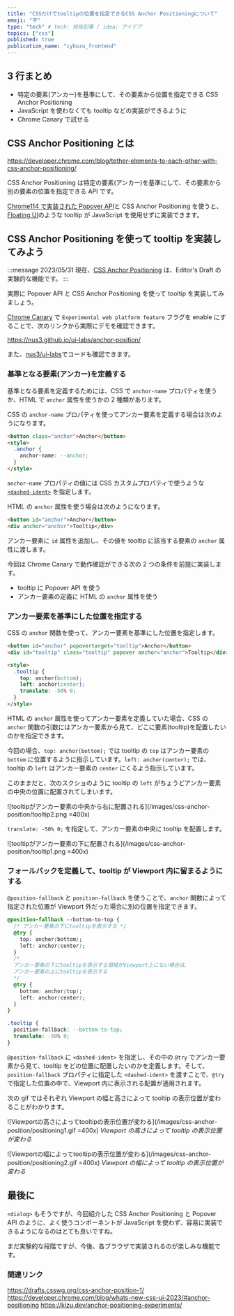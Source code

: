 ```yaml
---
title: "CSSだけでtooltipの位置を指定できるCSS Anchor Positioningについて"
emoji: "🪧"
type: "tech" # tech: 技術記事 / idea: アイデア
topics: ["css"]
published: true
publication_name: "cybozu_frontend"
---
```


## 3 行まとめ

- 特定の要素(アンカー)を基準にして、その要素から位置を指定できる CSS Anchor Positioning
- JavaScript を使わなくても tooltip などの実装ができるように
- Chrome Canary で試せる

## CSS Anchor Positioning とは

https://developer.chrome.com/blog/tether-elements-to-each-other-with-css-anchor-positioning/

CSS Anchor Positioning は特定の要素(アンカー)を基準にして、その要素から別の要素の位置を指定できる API です。

[Chrome114 で実装された Popover API](https://developer.chrome.com/blog/new-in-chrome-114)と CSS Anchor Positioning を使うと、[Floating UI](https://floating-ui.com/)のような tooltip が JavaScript を使用せずに実装できます。

## CSS Anchor Positioning を使って tooltip を実装してみよう

:::message
2023/05/31 現在、[CSS Anchor Positioning](https://drafts.csswg.org/css-anchor-position-1/) は、Editor's Draft の実験的な機能です。
:::

実際に Popover API と CSS Anchor Positioning を使って tooltip を実装してみましょう。

[Chrome Canary](https://www.google.com/intl/ja/chrome/canary/) で `Experimental web platform feature` フラグを enable にすることで、次のリンクから実際にデモを確認できます。

https://nus3.github.io/ui-labs/anchor-position/

また、[nus3/ui-labs](https://github.com/nus3/ui-labs/tree/main/src/anchor-position)でコードも確認できます。

### 基準となる要素(アンカー)を定義する

基準となる要素を定義するためには、CSS で `anchor-name` プロパティを使うか、HTML で `anchor` 属性を使うかの 2 種類があります。

CSS の `anchor-name` プロパティを使ってアンカー要素を定義する場合は次のようになります。

```html
<button class="anchor">Anchor</button>
<style>
  .anchor {
    anchor-name: --anchor;
  }
</style>
```

`anchor-name` プロパティの値には CSS カスタムプロパティで使うような [`<dashed-ident>`](https://developer.mozilla.org/en-US/docs/Web/CSS/dashed-ident) を指定します。

HTML の `anchor` 属性を使う場合は次のようになります。

```html
<button id="anchor">Anchor</button>
<div anchor="anchor">Tooltip</div>
```

アンカー要素に `id` 属性を追加し、その値を tooltip に該当する要素の `anchor` 属性に渡します。

今回は Chrome Canary で動作確認ができる次の 2 つの条件を前提に実装します。

- tooltip に Popover API を使う
- アンカー要素の定義に HTML の `anchor` 属性を使う

### アンカー要素を基準にした位置を指定する

CSS の `anchor` 関数を使って、アンカー要素を基準にした位置を指定します。

```html
<button id="anchor" popovertarget="tooltip">Anchor</button>
<div id="tooltip" class="tooltip" popover anchor="anchor">Tooltip</div>

<style>
  .tooltip {
    top: anchor(bottom);
    left: anchor(center);
    translate: -50% 0;
  }
</style>
```

HTML の `anchor` 属性を使ってアンカー要素を定義していた場合、CSS の `anchor` 関数の引数にはアンカー要素から見て、どこに要素(tooltip)を配置したいのかを指定できます。

今回の場合、`top: anchor(bottom);` では tooltip の `top` はアンカー要素の `bottom` に位置するように指示しています。`left: anchor(center);` では、tooltip の `left` はアンカー要素の `center` にくるよう指示しています。

このままだと、次のスクショのように tooltip の `left` がちょうどアンカー要素の中央の位置に配置されてしまいます。

![tooltipがアンカー要素の中央から右に配置される](/images/css-anchor-position/tooltip2.png =400x)

`translate: -50% 0;` を指定して、アンカー要素の中央に tooltip を配置します。

![tooltipがアンカー要素の下に配置される](/images/css-anchor-position/tooltip1.png =400x)

### フォールバックを定義して、tooltip が Viewport 内に留まるようにする

`@position-fallback` と `position-fallback` を使うことで、`anchor` 関数によって指定された位置が Viewport 外だった場合に別の位置を指定できます。

```css
@position-fallback --bottom-to-top {
  /* アンカー要素の下にtooltipを表示する */
  @try {
    top: anchor(bottom);
    left: anchor(center);
  }
  /*
  アンカー要素の下にtooltipを表示する領域がViewport上にない場合は、
  アンカー要素の上にtooltipを表示する
  */
  @try {
    bottom: anchor(top);
    left: anchor(center);
  }
}

.tooltip {
  position-fallback: --bottom-to-top;
  translate: -50% 0;
}
```

`@position-fallback` に `<dashed-ident>` を指定し、その中の `@try` でアンカー要素から見て、tooltip をどの位置に配置したいのかを定義します。そして、 `position-fallback` プロパティに指定した `<dashed-ident>` を渡すことで、`@try` で指定した位置の中で、Viewport 内に表示される配置が適用されます。

次の gif ではそれぞれ Viewport の幅と高さによって tooltip の表示位置が変わることがわかります。

![Viewportの高さによってtooltipの表示位置が変わる](/images/css-anchor-position/positioning1.gif =400x)
_Viewport の高さによって tooltip の表示位置が変わる_

![Viewportの幅によってtooltipの表示位置が変わる](/images/css-anchor-position/positioning2.gif =400x)
_Viewport の幅によって tooltip の表示位置が変わる_

## 最後に

`<dialog>` もそうですが、今回紹介した CSS Anchor Positioning と Popover API のように、よく使うコンポーネントが JavaScript を使わず、容易に実装できるようになるのはとても良いですね。

まだ実験的な段階ですが、今後、各ブラウザで実装されるのが楽しみな機能です。

### 関連リンク

https://drafts.csswg.org/css-anchor-position-1/
https://developer.chrome.com/blog/whats-new-css-ui-2023/#anchor-positioning
https://kizu.dev/anchor-positioning-experiments/
